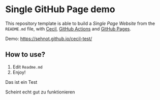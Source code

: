 # Single GitHub Page demo

This repository template is able to build a _Single Page Website_ from the `README.md` file, with [Cecil](https://cecil.app), [GitHub Actions](https://github.com/features/actions) and [GitHub Pages](https://pages.github.com/).

Demo: <https://sehnot.github.io/cecil-test/>

## How to use?

1. Edit `Readme.md`
1. Enjoy!

Das ist ein Test

Scheint echt gut zu funktionieren
